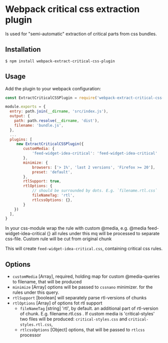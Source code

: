 # Webpack critical css extraction plugin

Is used for "semi-automatic" extraction of critical parts from css bundles.

## Installation

```shell
$ npm install webpack-extract-critical-css-plugin
```

## Usage

Add the plugin to your webpack configuration:

```js
const ExtractCriticalCSSPlugin = require('webpack-extract-critical-css-plugin');

module.exports = {
  entry: path.join(__dirname, 'src/index.js'),
  output: {
    path: path.resolve(__dirname, 'dist'),
    filename: 'bundle.js',
  },
  ...
  plugins: [
     new ExtractCriticalCSSPlugin({
        customMedia: {
            'feed-widget-idea-critical': 'feed-widget-idea-critical'
        },
        minimize: {
            browsers: ['> 1%', 'last 2 versions', 'Firefox >= 20'],
            preset: 'default',
        },
        rtlSupport: true,
        rtlOptions: {
            // should be surrounded by dots. E.g. `filename.rtl.css`
            fileNameTag: 'rtl',
            rtlcssOptions: {},
        }
    })
  ],
}
```

In your css-module wrap the rule with custom @media, e.g. @media  feed-widget-idea-critical {}
all rules under this mq will be processed to separate css-file. Custom rule will be cut from original chunk

This will create `feed-widget-idea-critical.css`, containing critical css rules.

## Options

* `customMedia` [Array], required, holding map for custom @media-queries to filename, that will be produced 
* `minimize` [Array] options will be passed to `cssnano` minimizer.
for the rules under this query.
* `rtlSupport` [boolean] will separately parse rtl-versions of chunks
* `rtlOptions` [Array] of options fot rtl support
    * `fileNameTag` [string] 'rtl', by default. an additional part of rtl-version of chunk. E.g. filename.rtl.css . If custom media is 'critical-styles' two files will be produced: `critical-styles.css` and `critical-styles.rtl.css`,
    * `rtlcssOptions` [Object] options, that will be passed to `rtlcss` processor
